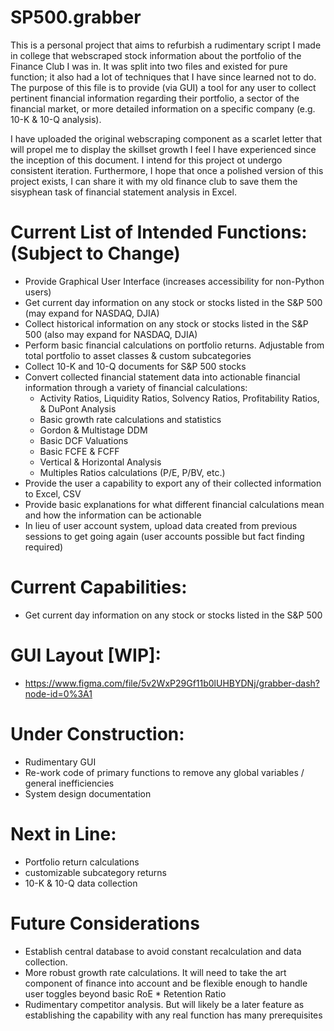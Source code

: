 # SP500.grabber
This is a personal project that aims to refurbish a rudimentary script I made in college that webscraped stock information about the portfolio of the Finance Club I was in. It was split into two files and existed for pure function; it also had a lot of techniques that I have since learned not to do. The purpose of this file is to provide (via GUI) a tool for any user to collect pertinent financial information regarding their portfolio, a sector of the financial market, or more detailed information on a specific company (e.g. 10-K & 10-Q analysis).

I have uploaded the original webscraping component as a scarlet letter that will propel me to display the skillset growth I feel I have experienced since the inception of this document. I intend for this project ot undergo consistent iteration. Furthermore, I hope that once a polished version of this project exists, I can share it with my old finance club to save them the sisyphean task of financial statement analysis in Excel. 

# Current List of Intended Functions: (Subject to Change)
  - Provide Graphical User Interface (increases accessibility for non-Python users)
  - Get current day information on any stock or stocks listed in the S&P 500 (may expand for NASDAQ, DJIA)
  - Collect historical information on any stock or stocks listed in the S&P 500 (also may expand for NASDAQ, DJIA)
  - Perform basic financial calculations on portfolio returns. Adjustable from total portfolio to asset classes & custom subcategories
  - Collect 10-K and 10-Q documents for S&P 500 stocks
  - Convert collected financial statement data into actionable financial information through a variety of financial calculations: 
      - Activity Ratios, Liquidity Ratios, Solvency Ratios, Profitability Ratios, & DuPont Analysis
      - Basic growth rate calculations and statistics
      - Gordon & Multistage DDM
      - Basic DCF Valuations
      - Basic FCFE & FCFF
      - Vertical & Horizontal Analysis
      - Multiples Ratios calculations (P/E, P/BV, etc.)
  - Provide the user a capability to export any of their collected information to Excel, CSV
  - Provide basic explanations for what different financial calculations mean and how the information can be actionable
  - In lieu of user account system, upload data created from previous sessions to get going again (user accounts possible but fact finding required)
 
# Current Capabilities:
  - Get current day information on any stock or stocks listed in the S&P 500

# GUI Layout [WIP]:
  - https://www.figma.com/file/5v2WxP29Gf11b0lUHBYDNj/grabber-dash?node-id=0%3A1
 
# Under Construction: 
  - Rudimentary GUI
  - Re-work code of primary functions to remove any global variables / general inefficiencies
  - System design documentation
  
 # Next in Line:
  - Portfolio return calculations
  - customizable subcategory returns
  - 10-K & 10-Q data collection

# Future Considerations
  - Establish central database to avoid constant recalculation and data collection.
  - More robust growth rate calculations. It will need to take the art component of finance into account and be flexible enough to handle user toggles beyond basic RoE * Retention Ratio
  - Rudimentary competitor analysis. But will likely be a later feature as establishing the capability with any real function has many prerequisites
